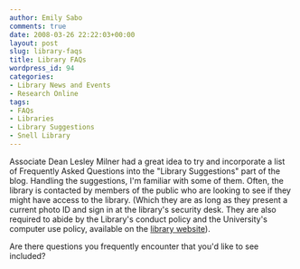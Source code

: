 ```yaml
---
author: Emily Sabo
comments: true
date: 2008-03-26 22:22:03+00:00
layout: post
slug: library-faqs
title: Library FAQs
wordpress_id: 94
categories:
- Library News and Events
- Research Online
tags:
- FAQs
- Libraries
- Library Suggestions
- Snell Library
---
```


Associate Dean Lesley Milner had a great idea to try and incorporate a list of Frequently Asked Questions into the "Library Suggestions" part of the blog.  Handling the suggestions, I'm familiar with some of them.  Often, the library is contacted by members of the public who are looking to see  if they might have access to the library.  (Which they are as long as they present a current photo ID and sign in at the library's security desk.  They are also required to abide by the Library's conduct policy and the University's computer use policy, available on the [library website](http://www.lib.neu.edu/libraries_and_collections/visiting_the_libraries/library_users/)).

Are there questions you frequently encounter that you'd like to see included?
